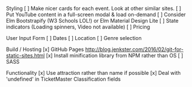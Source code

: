 Styling
[ ] Make nicer cards for each event. Look at other similar sites.
[ ] Put YouTube content in a full-screen modal & load on-demand
[ ] Consider Elm Bootstrapify (W3 Schools LOL!) or Elm Material Design Lite
[ ] State indicators (Loading spinners, Video not available)
[ ] Pricing

User Input Form
[ ] Dates
[ ] Location
[ ] Genre selection

Build / Hosting
[x] GitHub Pages http://blog.jenkster.com/2016/02/git-for-static-sites.html
[x] Install minification library from NPM rather than OS
[ ] SASS

Functionality
[x] Use attraction rather than name if possible
[x] Deal with 'undefined' in TicketMaster Classification fields
